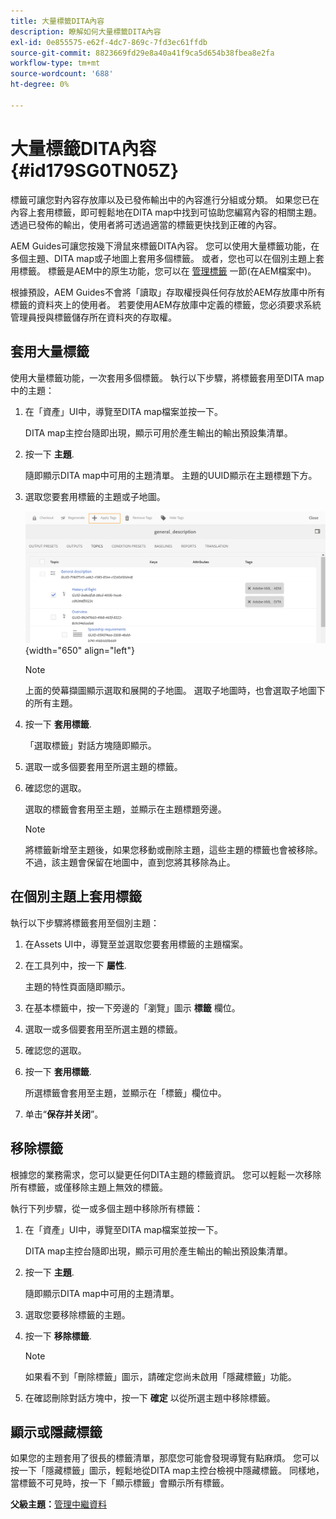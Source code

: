 ```yaml
---
title: 大量標籤DITA內容
description: 瞭解如何大量標籤DITA內容
exl-id: 0e855575-e62f-4dc7-869c-7fd3ec61ffdb
source-git-commit: 8823669fd29e8a40a41f9ca5d654b38fbea8e2fa
workflow-type: tm+mt
source-wordcount: '688'
ht-degree: 0%

---
```


# 大量標籤DITA內容 {#id179SG0TN05Z}

標籤可讓您對內容存放庫以及已發佈輸出中的內容進行分組或分類。 如果您已在內容上套用標籤，即可輕鬆地在DITA map中找到可協助您編寫內容的相關主題。 透過已發佈的輸出，使用者將可透過適當的標籤更快找到正確的內容。

AEM Guides可讓您按幾下滑鼠來標籤DITA內容。 您可以使用大量標籤功能，在多個主題、DITA map或子地圖上套用多個標籤。 或者，您也可以在個別主題上套用標籤。 標籤是AEM中的原生功能，您可以在 [管理標籤](https://experienceleague.adobe.com/docs/experience-manager-cloud-service/sites/authoring/features/tags.html?lang=en) 一節(在AEM檔案中)。

根據預設，AEM Guides不會將「讀取」存取權授與任何存放於AEM存放庫中所有標籤的資料夾上的使用者。 若要使用AEM存放庫中定義的標籤，您必須要求系統管理員授與標籤儲存所在資料夾的存取權。

## 套用大量標籤

使用大量標籤功能，一次套用多個標籤。 執行以下步驟，將標籤套用至DITA map中的主題：

1. 在「資產」UI中，導覽至DITA map檔案並按一下。

   DITA map主控台隨即出現，顯示可用於產生輸出的輸出預設集清單。

1. 按一下 **主題**.

   隨即顯示DITA map中可用的主題清單。 主題的UUID顯示在主題標題下方。

1. 選取您要套用標籤的主題或子地圖。

   ![](images/apply-tags-uuid.png){width="650" align="left"}


   >[!NOTE]
   >
   > 上面的熒幕擷圖顯示選取和展開的子地圖。 選取子地圖時，也會選取子地圖下的所有主題。

1. 按一下 **套用標籤**.

   「選取標籤」對話方塊隨即顯示。

1. 選取一或多個要套用至所選主題的標籤。

1. 確認您的選取。

   選取的標籤會套用至主題，並顯示在主題標題旁邊。

   >[!NOTE]
   >
   > 將標籤新增至主題後，如果您移動或刪除主題，這些主題的標籤也會被移除。 不過，該主題會保留在地圖中，直到您將其移除為止。


## 在個別主題上套用標籤

執行以下步驟將標籤套用至個別主題：

1. 在Assets UI中，導覽至並選取您要套用標籤的主題檔案。

1. 在工具列中，按一下 **屬性**.

   主題的特性頁面隨即顯示。

1. 在基本標籤中，按一下旁邊的「瀏覽」圖示 **標籤** 欄位。

1. 選取一或多個要套用至所選主題的標籤。

1. 確認您的選取。

1. 按一下 **套用標籤**.

   所選標籤會套用至主題，並顯示在「標籤」欄位中。

1. 单击“**保存并关闭**”。


## 移除標籤

根據您的業務需求，您可以變更任何DITA主題的標籤資訊。 您可以輕鬆一次移除所有標籤，或僅移除主題上無效的標籤。

執行下列步驟，從一或多個主題中移除所有標籤：

1. 在「資產」UI中，導覽至DITA map檔案並按一下。

   DITA map主控台隨即出現，顯示可用於產生輸出的輸出預設集清單。

1. 按一下 **主題**.

   隨即顯示DITA map中可用的主題清單。

1. 選取您要移除標籤的主題。

1. 按一下 **移除標籤**.

   >[!NOTE]
   >
   > 如果看不到「刪除標籤」圖示，請確定您尚未啟用「隱藏標籤」功能。

1. 在確認刪除對話方塊中，按一下 **確定** 以從所選主題中移除標籤。


## 顯示或隱藏標籤

如果您的主題套用了很長的標籤清單，那麼您可能會發現導覽有點麻煩。 您可以按一下「隱藏標籤」圖示，輕鬆地從DITA map主控台檢視中隱藏標籤。 同樣地，當標籤不可見時，按一下「顯示標籤」會顯示所有標籤。

**父級主題：**[&#x200B;管理中繼資料](manage-metadata.md)
